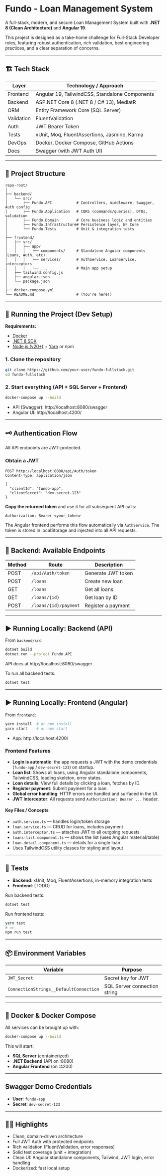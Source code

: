 # Fundo - Loan Management System

A full-stack, modern, and secure Loan Management System built with **.NET 8 (Clean Architecture)** and **Angular 19**.

This project is designed as a take-home challenge for Full-Stack Developer roles, featuring robust authentication, rich validation, best engineering practices, and a clear separation of concerns.

---

## 🏗️ Tech Stack

| Layer      | Technology / Approach                      |
|------------|--------------------------------------------|
| Frontend   | Angular 19, TailwindCSS, Standalone Components |
| Backend    | ASP.NET Core 8 (.NET 8 / C# 13), MediatR   |
| ORM        | Entity Framework Core (SQL Server)         |
| Validation | FluentValidation                           |
| Auth       | JWT Bearer Token                           |
| Tests      | xUnit, Moq, FluentAssertions, Jasmine, Karma |
| DevOps     | Docker, Docker Compose, GitHub Actions     |
| Docs       | Swagger (with JWT Auth UI)                 |

---

## 🧩 Project Structure

```
repo-root/
│
├── backend/
│   └── src/
│       ├── Fundo.API           # Controllers, middleware, Swagger, Auth config
│       ├── Fundo.Application   # CQRS (commands/queries), DTOs, validation
│       ├── Fundo.Domain        # Core business logic and entities
│       ├── Fundo.Infrastructure# Persistence layer, EF Core
│       └── Fundo.Tests         # Unit & integration tests
│
├── frontend/
│   ├── src/
│   │   ├── app/
│   │   │   ├── components/     # Standalone Angular components (Loans, Auth, etc)
│   │   │   ├── services/       # AuthService, LoanService, interceptors
│   │   │   └── ...             # Main app setup
│   ├── tailwind.config.js
│   ├── angular.json
│   └── package.json
│
├── docker-compose.yml
└── README.md                   # (You're here!)
```

---

## 🚀 Running the Project (Dev Setup)

**Requirements:**
- [Docker](https://www.docker.com/)
- [.NET 8 SDK](https://dotnet.microsoft.com/en-us/download/dotnet/8.0)
- [Node.js (v20+)](https://nodejs.org/) + [Yarn](https://yarnpkg.com/) or npm

### 1. Clone the repository

```bash
git clone https://github.com/your-user/fundo-fullstack.git
cd fundo-fullstack
```

### 2. Start everything (API + SQL Server + Frontend)

```bash
docker-compose up --build
```
- API (Swagger): http://localhost:8080/swagger
- Angular UI: http://localhost:4200/

---

## 🗝️ Authentication Flow

All API endpoints are JWT-protected.

### Obtain a JWT

```http
POST http://localhost:8080/api/Auth/token
Content-Type: application/json

{
  "clientId": "fundo-app",
  "clientSecret": "dev-secret-123"
}
```

**Copy the returned token** and use it for all subsequent API calls:
```
Authorization: Bearer <your_token>
```

The Angular frontend performs this flow automatically via `AuthService`. The token is stored in localStorage and injected into all API requests.

---

## 🧪 Backend: Available Endpoints

| Method | Route                      | Description               |
|--------|----------------------------|---------------------------|
| POST   | `/api/Auth/token`          | Generate JWT token        |
| POST   | `/loans`                   | Create new loan           |
| GET    | `/loans`                   | Get all loans             |
| GET    | `/loans/{id}`            | Get loan by ID            |
| POST   | `/loans/{id}/payment`    | Register a payment        |

---

## ▶️ Running Locally: Backend (API)

From `backend/src`:

```bash
dotnet build
dotnet run --project Fundo.API
```

API docs at http://localhost:8080/swagger

To run all backend tests:

```bash
dotnet test
```

---

## ▶️ Running Locally: Frontend (Angular)

From `frontend`:

```bash
yarn install  # or npm install
yarn start    # or npm start
```

- App: http://localhost:4200/

### Frontend Features

- **Login is automatic**: the app requests a JWT with the demo credentials (`fundo-app` / `dev-secret-123`) on startup.
- **Loan list**: Shows all loans, using Angular standalone components, TailwindCSS, loading skeleton, error states.
- **Loan details**: View full details by clicking a loan, fetches by ID.
- **Register payment**: Submit payment for a loan.
- **Global error handling**: HTTP errors are handled and surfaced in the UI.
- **JWT Interceptor**: All requests send `Authorization: Bearer ...` header.

#### Key Files / Concepts

- `auth.service.ts` — handles login/token storage
- `loan.service.ts` — CRUD for loans, includes payment
- `auth.interceptor.ts` — attaches JWT to all outgoing requests
- `loans-list.component.ts` — shows the list (uses Angular material/table)
- `loan-detail.component.ts` — details for a single loan
- Uses TailwindCSS utility classes for styling and layout

---

## 🧪 Tests

- **Backend**: xUnit, Moq, FluentAssertions, in-memory integration tests
- **Frontend**: (TODO)

Run backend tests:

```bash
dotnet test
```

Run frontend tests:

```bash
yarn test
# or
npm run test
```

---

## 📦 Environment Variables

| Variable                       | Purpose                              |
|--------------------------------|--------------------------------------|
| `JWT_Secret`                   | Secret key for JWT                   |
| `ConnectionStrings__DefaultConnection` | SQL Server connection string     |

---

## 🐳 Docker & Docker Compose

All services can be brought up with:

```bash
docker-compose up --build
```

This will start:
- **SQL Server** (containerized)
- **.NET Backend** (API on :8080)
- **Angular Frontend** (on :4200)

---

## Swagger Demo Credentials

- **User**: `fundo-app`
- **Secret**: `dev-secret-123`

---

## 👩‍💻 Highlights

- Clean, domain-driven architecture
- Full JWT Auth with protected endpoints
- Rich validation (FluentValidation, error responses)
- Solid test coverage (unit + integration)
- Clean UI: Angular standalone components, Tailwind, JWT login, error handling
- Dockerized: fast local setup

